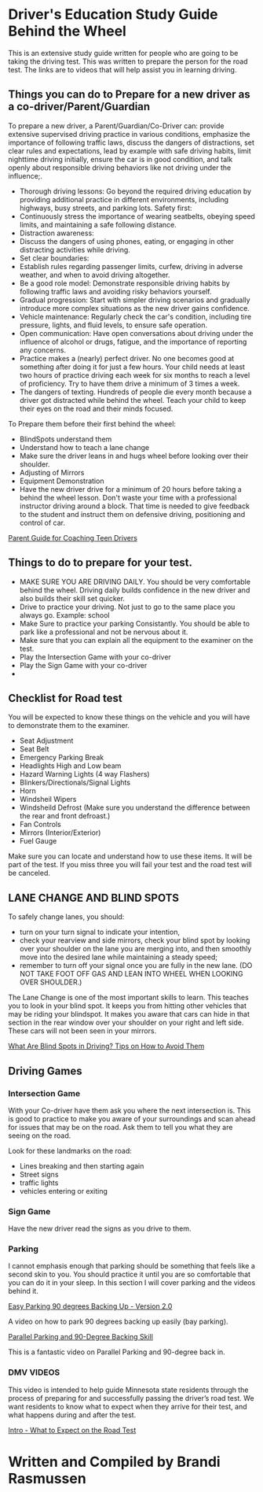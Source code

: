 # Driver's Education Study Guide Behind the Wheel

 This is an extensive study guide written for people who are going to be taking the driving test.  This was written to prepare the person for the road test. The links are to videos that will help assist you in learning driving.

 ## Things you can do to Prepare for a new driver as a co-driver/Parent/Guardian

To prepare a new driver, a Parent/Guardian/Co-Driver can: provide extensive supervised driving practice in various conditions, emphasize the importance of following traffic laws, discuss the dangers of distractions, set clear rules and expectations, lead by example with safe driving habits, limit nighttime driving initially, ensure the car is in good condition, and talk openly about responsible driving behaviors like not driving under the influence;. 

- Thorough driving lessons:
Go beyond the required driving education by providing additional practice in different environments, including highways, busy streets, and parking lots. 
Safety first:
- Continuously stress the importance of wearing seatbelts, obeying speed limits, and maintaining a safe following distance. 
- Distraction awareness:
- Discuss the dangers of using phones, eating, or engaging in other distracting activities while driving. 
- Set clear boundaries:
- Establish rules regarding passenger limits, curfew, driving in adverse weather, and when to avoid driving altogether. 
- Be a good role model:
Demonstrate responsible driving habits by following traffic laws and avoiding risky behaviors yourself. 
- Gradual progression:
Start with simpler driving scenarios and gradually introduce more complex situations as the new driver gains confidence. 
- Vehicle maintenance:
Regularly check the car's condition, including tire pressure, lights, and fluid levels, to ensure safe operation. 
- Open communication:
Have open conversations about driving under the influence of alcohol or drugs, fatigue, and the importance of reporting any concerns.
- Practice makes a (nearly) perfect driver. No one becomes good at something after doing it for just a few hours. Your child needs at least two hours of practice driving each week for six months to reach a level of proficiency. Try to have them drive a minimum of 3 times a week.
- The dangers of texting. Hundreds of people die every month because a driver got distracted while behind the wheel. Teach your child to keep their eyes on the road and their minds focused.

To Prepare them before their first behind the wheel:
 - BlindSpots understand them
 - Understand how to teach a lane change
 - Make sure the driver leans in and hugs wheel before looking over their shoulder.
 - Adjusting of Mirrors
 - Equipment Demonstration
 - Have the new driver drive for a minimum of 20 hours before taking a behind the wheel lesson. Don't waste your time with a professional instructor driving around a block.  That time is needed to give feedback to the student and instruct them on defensive driving, positioning and control of car.

 [Parent Guide for Coaching
Teen Drivers](https://injurycenter.umich.edu/wp-content/uploads/2020/07/parent_guide.pdf)

 ## Things to do to prepare for your test.

 - MAKE SURE YOU ARE DRIVING DAILY. You should be very comfortable behind the wheel. Driving daily builds confidence in the new driver and also builds their skill set quicker.  
 - Drive to practice your driving.  Not just to go to the same place you always go.  Example: school
 - Make Sure to practice your parking Consistantly.  You should be able to park like a professional and not be nervous about it.
 - Make sure that you can explain all the equipment to the examiner on the test.
 - Play the Intersection Game with your co-driver
 - Play the Sign Game with your co-driver
 - 

## Checklist for Road test

You will be expected to know these things on the vehicle and you will have to demonstrate them to the examiner.  

- Seat Adjustment
- Seat Belt
- Emergency Parking Break
- Headlights High and Low beam
- Hazard Warning Lights (4 way Flashers)
- Blinkers/Directionals/Signal Lights
- Horn
- Windsheil Wipers
- Windsheild Defrost (Make sure you understand the difference between the rear and front defroast.)
- Fan Controls
- Mirrors (Interior/Exterior)
- Fuel Gauge

Make sure you can locate and understand how to use these items.  It will be part of the test.  If you miss three you will fail your test and the road test will be canceled. 

## LANE CHANGE AND BLIND SPOTS

To safely change lanes, you should: 
- turn on your turn signal to indicate your intention, 
- check your rearview and side mirrors, check your blind spot by looking over your shoulder on the lane you are merging into, and then smoothly move into the desired lane while maintaining a steady speed;
- remember to turn off your signal once you are fully in the new lane. (DO NOT TAKE FOOT OFF GAS AND LEAN INTO WHEEL WHEN LOOKING OVER SHOULDER.)

The Lane Change is one of the most important skills to learn.  This teaches you to look in your blind spot. It keeps you from hitting other vehicles that may be riding your blindspot.  It makes you aware that cars can hide in that section in the rear window over your shoulder on your right and left side. These cars will not been seen in your mirrors.  

[What Are Blind Spots in Driving? Tips on How to Avoid Them](https://driven2drive.com/blog/blind-spots-in-driving-what-they-are-and-how-to-avoid-them/)


## Driving Games

### Intersection Game

With your Co-driver have them ask you where the next intersection is.  This is good to practice to make you aware of your surroundings and scan ahead for issues that may be on the road. Ask them to tell you what they are seeing on the road.

Look for these landmarks on the road:  
- Lines breaking and then starting again
- Street signs
- traffic lights
- vehicles entering or exiting
  

### Sign Game

Have the new driver read the signs as you drive to them.  

### Parking 

I cannot emphasis enough that parking should be something that feels like a second skin to you.  You should practice it until you are so comfortable that you can do it in your sleep.  In this section I will cover parking and the videos behind it.

[Easy Parking 90 degrees Backing Up - Version 2.0](https://www.youtube.com/watch?v=VSUqShilV44)

A video on how to park 90 degrees backing up easily (bay parking).

[Parallel Parking and 90-Degree Backing Skill](https://www.youtube.com/watch?v=aSbVbTvTSFo)

This is a fantastic video on Parallel Parking and 90-degree back in.


### DMV VIDEOS

This video is intended to help guide Minnesota state residents through the process of preparing for and successfully passing the driver’s road test. 
We want residents to know what to expect when they arrive for their test, and what happens during and after the test.

[Intro - What to Expect on the Road Test](https://www.youtube.com/watch?v=n1KduIOwPHs)

# Written and Compiled by Brandi Rasmussen
